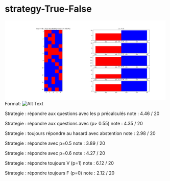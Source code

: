 # strategy-True-False

![GitHub Logo](statQCM2019CSsysElec.png)
Format: ![Alt Text](url)

Strategie : répondre aux questions avec les p précalculés
note : 4.46 / 20

Strategie : répondre aux questions avec (p> 0.55)
note : 4.35 / 20

Strategie : toujours répondre au hasard avec abstention
note : 2.98 / 20

Strategie : répondre avec p=0.5
note : 3.89 / 20

Strategie : répondre avec p=0.6
note : 4.27 / 20

Strategie : répondre toujours V (p=1)
note : 6.12 / 20

Strategie : répondre toujours F (p=0)
note : 2.12 / 20
